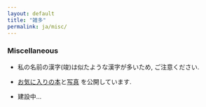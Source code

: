 ```yaml
---
layout: default
title: "雑多"
permalink: ja/misc/
---
```


### Miscellaneous

- 私の名前の漢字(竣)は似たような漢字が多いため, ご注意ください.

- [お気に入りの本](/books)と[写真](/photos) を公開しています.

- 建設中...
